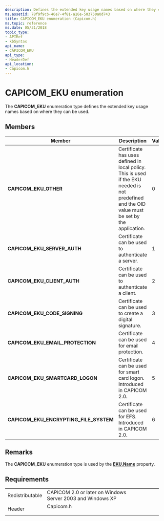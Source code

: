 ```yaml
---
description: Defines the extended key usage names based on where they can be used.
ms.assetid: 78f9f9cb-46e7-4f81-a16e-503750a0d743
title: CAPICOM_EKU enumeration (Capicom.h)
ms.topic: reference
ms.date: 05/31/2018
topic_type: 
- APIRef
- kbSyntax
api_name: 
- CAPICOM_EKU
api_type: 
- HeaderDef
api_location: 
- Capicom.h
---
```


# CAPICOM\_EKU enumeration

The **CAPICOM\_EKU** enumeration type defines the extended key usage names based on where they can be used.

## Members



| Member                                     | Description                                                                                                                                                 | Value |
|--------------------------------------------|-------------------------------------------------------------------------------------------------------------------------------------------------------------|-------|
| **CAPICOM\_EKU\_OTHER**                    | Certificate has uses defined in local policy. This is used if the EKU needed is not predefined and the OID value must be set by the application.<br/> | 0     |
| **CAPICOM\_EKU\_SERVER\_AUTH**             | Certificate can be used to authenticate a server.<br/>                                                                                                | 1     |
| **CAPICOM\_EKU\_CLIENT\_AUTH**             | Certificate can be used to authenticate a client.<br/>                                                                                                | 2     |
| **CAPICOM\_EKU\_CODE\_SIGNING**            | Certificate can be used to create a digital signature.<br/>                                                                                           | 3     |
| **CAPICOM\_EKU\_EMAIL\_PROTECTION**        | Certificate can be used for email protection.<br/>                                                                                                    | 4     |
| **CAPICOM\_EKU\_SMARTCARD\_LOGON**         | Certificate can be used for smart card logon. Introduced in CAPICOM 2.0.<br/>                                                                         | 5     |
| **CAPICOM\_EKU\_ENCRYPTING\_FILE\_SYSTEM** | Certificate can be used for EFS. Introduced in CAPICOM 2.0.<br/>                                                                                      | 6     |



## Remarks

The **CAPICOM\_EKU** enumeration type is used by the [**EKU.Name**](eku-name.md) property.

## Requirements



|                            |                                                                                      |
|----------------------------|--------------------------------------------------------------------------------------|
| Redistributable<br/> | CAPICOM 2.0 or later on Windows Server 2003 and Windows XP<br/>                |
| Header<br/>          | <dl> <dt>Capicom.h</dt> </dl> |



 

 




